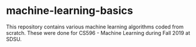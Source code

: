 # machine-learning-basics
This repository contains various machine learning algorithms coded from scratch.  These were done for CS596 - Machine Learning during Fall 2019 at SDSU.
